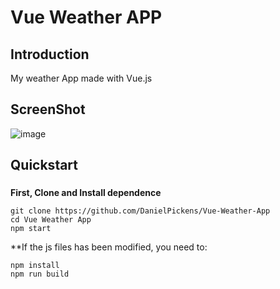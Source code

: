 # Vue Weather APP


## Introduction
My weather App made with Vue.js

## ScreenShot

![image](https://user-images.githubusercontent.com/72703981/140666066-648c3f9f-ce7b-44d3-afbb-a8fd15c81ca6.png)



## Quickstart

### 
**First, Clone and Install dependence**
```
git clone https://github.com/DanielPickens/Vue-Weather-App
cd Vue Weather App
npm start
```

**If the js files has been modified, you need to:
```
npm install
npm run build
```


